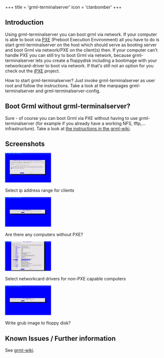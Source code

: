 +++
title = 'grml-terminalserver'
icon = 'clanbomber'
+++

<h2>Introduction</h2>

<p>Using grml-terminalserver you can boot grml via network. If your
computer is able to boot via <a
    href="https://en.wikipedia.org/wiki/PXE">PXE</a> (Preboot Execution
Environment) all you have to do is start grml-terminalserver on the host
which should serve as booting server and boot Grml via network/PXE on
the client(s) then. If your computer can't handle PXE you can still try
to boot Grml via network, because grml-terminalserver lets you create a
floppydisk including a bootimage with your networkcard-driver to boot
via network. If that's still not an option for you check out the <a
    href="https://ipxe.org">iPXE</a> project.</p>

<p>How to start grml-terminalserver? Just invoke grml-terminalserver as
user root and follow the instructions. Take a look at the manpages
grml-terminalserver and grml-terminalserver-config.</p>

<h2>Boot Grml without grml-terminalserver?</h2>

<p>Sure - of course you can boot Grml via PXE without having to use
grml-terminalserver (for example if you already have a working NFS,
tftp,... infrastructure). Take a look at <a
    href="https://github.com/grml/grml/wiki/terminalserver#booting_grml_without_grml-terminalserver">the
    instructions in the grml-wiki</a>.</p>

<h2>Screenshots</h2>

<p><a href="screen1.png"><img style="border: 0" src="screen1.jpg" alt="Screenshot 1" /></a></p>
<p>Select ip address range for clients</p>

<p><a href="screen2.png"><img style="border: 0" src="screen2.jpg" alt="Screenshot 2" /></a></p>
<p>Are there any computers without PXE?</p>

<p><a href="screen3.png"><img style="border: 0" src="screen3.jpg" alt="Screenshot 3" /></a></p>
<p>Select networkcard drivers for non-PXE capable computers</p>

<p><a href="screen4.png"><img style="border: 0" src="screen4.jpg" alt="Screenshot 4" /></a></p>
<p>Write grub image to floppy disk?</p>

<h2>Known Issues / Further information</h2>

<p>See <a
href="https://github.com/grml/grml/wiki/terminalserver">grml-wiki</a>.</p>

